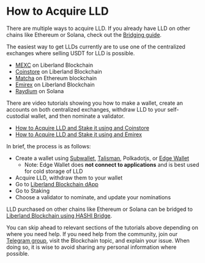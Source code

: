 # How to Acquire LLD

There are multiple ways to acquire LLD. 
If you already have LLD on other chains like Ethereum or Solana, check out the [Bridging guide](./cross-chain-bridge.md).

The easiest way to get LLDs currently are to use one of the centralized exchanges where selling USDT for LLD is possible.

- [MEXC](https://www.mexc.com/exchange/LLD_USDT) on Liberland Blockchain
- [Coinstore](https://h5.coinstore.com/h5/signup?invitCode=IgwIq8) on Liberland Blockchain
- [Matcha](https://matcha.xyz/tokens/ethereum/0x054c9d4c6f4ea4e14391addd1812106c97d05690?sellChain=1&sellAddress=0xdac17f958d2ee523a2206206994597c13d831ec7) on Ethereum blockchain
- [Emirex](https://emirex.com) on Liberland Blockchain
- [Raydium](https://raydium.io/swap/?inputMint=sol&outputMint=GwKKPsJdY5oWMJ8RReWLcvb82KzW6FKy2bKoYW7kHr16) on Solana

There are video tutorials showing you how to make a wallet, create an accounts on both centralized exchanges, withdraw LLD to your self-custodial wallet, and then nominate a validator.

- [How to Acquire LLD and Stake it using and Coinstore](https://www.youtube.com/watch?v=531tOYdTWe8)
- [How to Acquire LLD and Stake it using and Emirex](https://www.youtube.com/watch?v=x8ZXKZK4M9k)

In brief, the process is as follows:

- Create a wallet using [Subwallet](https://subwallet.app), [Talisman](https://talisman.xyz), Polkadotjs, or [Edge Wallet](https://edge.app)
  - Note: Edge Wallet does **not connect to applications** and is best used for cold storage of LLD
- Acquire LLD, withdraw them to your wallet
- Go to [Liberland Blockchain dApp](https://blockchain.liberland.org) 
- Go to Staking
- Choose a validator to nominate, and update your nominations

LLD purchased on other chains like Ethereum or Solana can be bridged to [Liberland Blockchain using HASHI Bridge](./cross-chain-bridge.md).

You can skip ahead to relevant sections of the tutorials above depending on where you need help. If you need help from the community, join our [Telegram group](https://t.me/liberlanders), visit the Blockchain topic, and explain your issue. When doing so, it is wise to avoid sharing any personal information where possible. 
